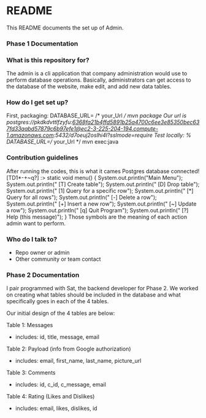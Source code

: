 # README #

This README documents the set up of Admin.

### Phase 1 Documentation ###

### What is this repository for? ###

The admin is a cli application that company administration would use to perform database operations.
Basically, administrators can get access to the database of the website, make edit, and add new data tables.

### How do I get set up? ###

First, packaging: DATABASE_URL= /* your_Url */  mvn package
Our url is postgres://pkdkdvttlfzyfu:6368fa21b4ffd5891b25a4700c6ee3e85350bec637fd33aabd57879c6b97efe1@ec2-3-225-204-194.compute-1.amazonaws.com:5432/d7oeuj2oslhi4l?sslmode=require
Test locally:
% DATABASE_URL=/* your_Url */ mvn exec:java
### Contribution guidelines ###
After running the codes, this is what it cames 
Postgres database connected!
[TD1*-+~q?] :> 
static void menu() {
        System.out.println("Main Menu");
        System.out.println("  [T] Create table");
        System.out.println("  [D] Drop table");
        System.out.println("  [1] Query for a specific row");
        System.out.println("  [*] Query for all rows");
        System.out.println("  [-] Delete a row");
        System.out.println("  [+] Insert a new row");
        System.out.println("  [~] Update a row");
        System.out.println("  [q] Quit Program");
        System.out.println("  [?] Help (this message)");
    }
    Those symbols are the meaning of each action admin want to perform.

### Who do I talk to? ###

* Repo owner or admin
* Other community or team contact

### Phase 2 Documentation ###

I pair programmed with Sat, the backend developer for Phase 2. We worked on creating what tables should be included in the database and what specifically goes in each of the 4 tables.

Our initial design of the 4 tables are below:

Table 1: Messages
- includes: id, title, message, email

Table 2: Payload (info from Google authorization)
- includes: email, first_name, last_name, picture_url

Table 3: Comments
- includes: id, c_id, c_message, email

Table 4: Rating (Likes and Dislikes)
- includes: email, likes, dislikes, id